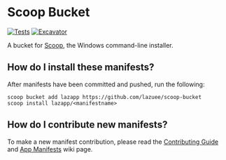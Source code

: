 # Scoop Bucket

[![Tests](https://github.com/lazuee/scoop-bucket/actions/workflows/ci.yml/badge.svg)](https://github.com/lazuee/scoop-bucket/actions/workflows/ci.yml) [![Excavator](https://github.com/lazuee/scoop-bucket/actions/workflows/excavator.yml/badge.svg)](https://github.com/lazuee/scoop-bucket/actions/workflows/excavator.yml)

A bucket for [Scoop](https://scoop.sh), the Windows command-line installer.

## How do I install these manifests?

After manifests have been committed and pushed, run the following:

```pwsh
scoop bucket add lazapp https://github.com/lazuee/scoop-bucket
scoop install lazapp/<manifestname>
```

## How do I contribute new manifests?

To make a new manifest contribution, please read the [Contributing
Guide](https://github.com/ScoopInstaller/.github/blob/main/.github/CONTRIBUTING.md)
and [App Manifests](https://github.com/ScoopInstaller/Scoop/wiki/App-Manifests)
wiki page.
